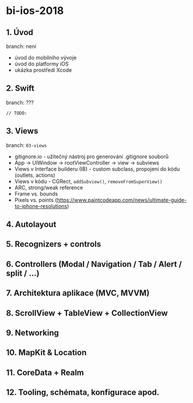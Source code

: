 # bi-ios-2018

## 1. Úvod
branch: není
- úvod do mobilního vývoje
- úvod do platformy iOS
- ukázka prostředí Xcode

## 2. Swift
branch: ???

`// TODO:`

## 3. Views
branch: `03-views`
- gitignore.io - užitečný nástroj pro generování .gitignore souborů
- App -> UIWindow -> rootViewController -> view -> subviews
- Views v Interface builderu (IB) - custom subclass, propojení do kódu (outlets, actions)
- Views v kódu - CGRect, `addSubview()`, `removeFromSuperView()`
- ARC, strong/weak reference
- Frame vs. bounds
- Pixels vs. points (https://www.paintcodeapp.com/news/ultimate-guide-to-iphone-resolutions)

## 4. Autolayout
## 5. Recognizers + controls
## 6. Controllers (Modal / Navigation / Tab / Alert / split / …)
## 7. Architektura aplikace (MVC, MVVM)
## 8. ScrollView + TableView + CollectionView
## 9. Networking
## 10. MapKit & Location
## 11. CoreData + Realm
## 12. Tooling, schémata, konfigurace apod.
